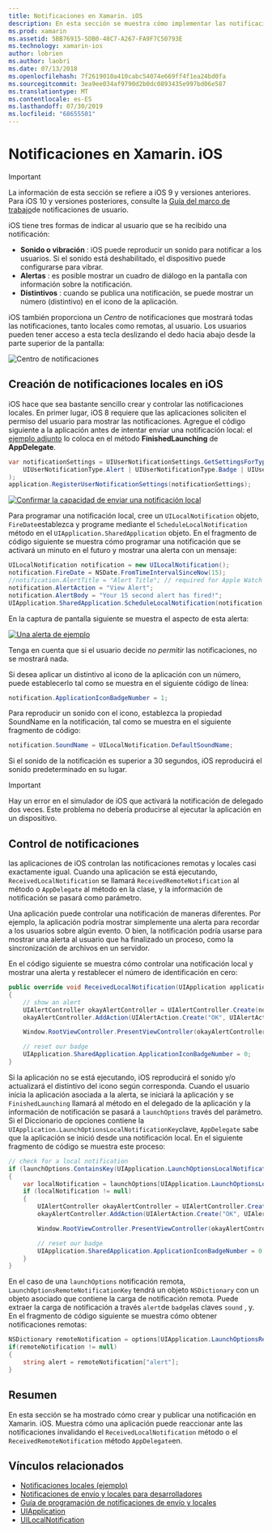 ```yaml
---
title: Notificaciones en Xamarin. iOS
description: En esta sección se muestra cómo implementar las notificaciones locales en Xamarin. iOS. Se explican los distintos elementos de la interfaz de usuario de una notificación de iOS y se describen las API implicadas en la creación y visualización de una notificación.
ms.prod: xamarin
ms.assetid: 5BB76915-5DB0-48C7-A267-FA9F7C50793E
ms.technology: xamarin-ios
author: lobrien
ms.author: laobri
ms.date: 07/13/2018
ms.openlocfilehash: 7f2619010a410cabc54074e669ff4f1ea24bd0fa
ms.sourcegitcommit: 3ea9ee034af9790d2b0dc0893435e997bd06e587
ms.translationtype: MT
ms.contentlocale: es-ES
ms.lasthandoff: 07/30/2019
ms.locfileid: "68655501"
---
```

# <a name="notifications-in-xamarinios"></a>Notificaciones en Xamarin. iOS

> [!IMPORTANT]
> La información de esta sección se refiere a iOS 9 y versiones anteriores. Para iOS 10 y versiones posteriores, consulte la [Guía del marco de trabajo](~/ios/platform/user-notifications/index.md)de notificaciones de usuario.

iOS tiene tres formas de indicar al usuario que se ha recibido una notificación:

- **Sonido o vibración** : iOS puede reproducir un sonido para notificar a los usuarios. Si el sonido está deshabilitado, el dispositivo puede configurarse para vibrar.
- **Alertas** : es posible mostrar un cuadro de diálogo en la pantalla con información sobre la notificación.
- **Distintivos** : cuando se publica una notificación, se puede mostrar un número (distintivo) en el icono de la aplicación.

iOS también proporciona un *Centro* de notificaciones que mostrará todas las notificaciones, tanto locales como remotas, al usuario. Los usuarios pueden tener acceso a esta tecla deslizando el dedo hacia abajo desde la parte superior de la pantalla:

![Centro de notificaciones](local-notifications-in-ios-images/image13.png "Centro de notificaciones")

## <a name="creating-local-notifications-in-ios"></a>Creación de notificaciones locales en iOS

iOS hace que sea bastante sencillo crear y controlar las notificaciones locales.
En primer lugar, iOS 8 requiere que las aplicaciones soliciten el permiso del usuario para mostrar las notificaciones. Agregue el código siguiente a la aplicación antes de intentar enviar una notificación local: el [ejemplo adjunto](https://docs.microsoft.com/samples/xamarin/ios-samples/localnotifications) lo coloca en el método **FinishedLaunching** de **AppDelegate**.

```csharp
var notificationSettings = UIUserNotificationSettings.GetSettingsForTypes(
    UIUserNotificationType.Alert | UIUserNotificationType.Badge | UIUserNotificationType.Sound, null
);
application.RegisterUserNotificationSettings(notificationSettings);
```

[![Confirmar la capacidad de enviar una notificación local](local-notifications-in-ios-images/image0-sml.png "Confirmar la capacidad de enviar una notificación local")](local-notifications-in-ios-images/image0.png#lightbox)

Para programar una notificación local, cree un `UILocalNotification` objeto, `FireDate`establezca y programe mediante el `ScheduleLocalNotification` método en el `UIApplication.SharedApplication` objeto. En el fragmento de código siguiente se muestra cómo programar una notificación que se activará un minuto en el futuro y mostrar una alerta con un mensaje:

```csharp
UILocalNotification notification = new UILocalNotification();
notification.FireDate = NSDate.FromTimeIntervalSinceNow(15);
//notification.AlertTitle = "Alert Title"; // required for Apple Watch notifications
notification.AlertAction = "View Alert";
notification.AlertBody = "Your 15 second alert has fired!";
UIApplication.SharedApplication.ScheduleLocalNotification(notification);
```

En la captura de pantalla siguiente se muestra el aspecto de esta alerta:

[![](local-notifications-in-ios-images/image2-sml.png "Una alerta de ejemplo")](local-notifications-in-ios-images/image2.png#lightbox)

Tenga en cuenta que si el usuario decide *no permitir* las notificaciones, no se mostrará nada.

Si desea aplicar un distintivo al icono de la aplicación con un número, puede establecerlo tal como se muestra en el siguiente código de línea:

```csharp
notification.ApplicationIconBadgeNumber = 1;
```

Para reproducir un sonido con el icono, establezca la propiedad SoundName en la notificación, tal como se muestra en el siguiente fragmento de código:

```csharp
notification.SoundName = UILocalNotification.DefaultSoundName;
```

Si el sonido de la notificación es superior a 30 segundos, iOS reproducirá el sonido predeterminado en su lugar.

> [!IMPORTANT]
> Hay un error en el simulador de iOS que activará la notificación de delegado dos veces. Este problema no debería producirse al ejecutar la aplicación en un dispositivo.

## <a name="handling-notifications"></a>Control de notificaciones

las aplicaciones de iOS controlan las notificaciones remotas y locales casi exactamente igual. Cuando una aplicación se está ejecutando, `ReceivedLocalNotification` se llamará `ReceivedRemoteNotification` al método o `AppDelegate` al método en la clase, y la información de notificación se pasará como parámetro.

Una aplicación puede controlar una notificación de maneras diferentes. Por ejemplo, la aplicación podría mostrar simplemente una alerta para recordar a los usuarios sobre algún evento. O bien, la notificación podría usarse para mostrar una alerta al usuario que ha finalizado un proceso, como la sincronización de archivos en un servidor.

En el código siguiente se muestra cómo controlar una notificación local y mostrar una alerta y restablecer el número de identificación en cero:

```csharp
public override void ReceivedLocalNotification(UIApplication application, UILocalNotification notification)
{
    // show an alert
    UIAlertController okayAlertController = UIAlertController.Create(notification.AlertAction, notification.AlertBody, UIAlertControllerStyle.Alert);
    okayAlertController.AddAction(UIAlertAction.Create("OK", UIAlertActionStyle.Default, null));

    Window.RootViewController.PresentViewController(okayAlertController, true, null);

    // reset our badge
    UIApplication.SharedApplication.ApplicationIconBadgeNumber = 0;
}
```

Si la aplicación no se está ejecutando, iOS reproducirá el sonido y/o actualizará el distintivo del icono según corresponda. Cuando el usuario inicia la aplicación asociada a la alerta, se iniciará la aplicación y se `FinishedLaunching` llamará al método en el delegado de la aplicación y la información de notificación se pasará a `launchOptions` través del parámetro. Si el Diccionario de opciones contiene la `UIApplication.LaunchOptionsLocalNotificationKey`clave, `AppDelegate` sabe que la aplicación se inició desde una notificación local. En el siguiente fragmento de código se muestra este proceso:

```csharp
// check for a local notification
if (launchOptions.ContainsKey(UIApplication.LaunchOptionsLocalNotificationKey))
{
    var localNotification = launchOptions[UIApplication.LaunchOptionsLocalNotificationKey] as UILocalNotification;
    if (localNotification != null)
    {
        UIAlertController okayAlertController = UIAlertController.Create(localNotification.AlertAction, localNotification.AlertBody, UIAlertControllerStyle.Alert);
        okayAlertController.AddAction(UIAlertAction.Create("OK", UIAlertActionStyle.Default, null));

        Window.RootViewController.PresentViewController(okayAlertController, true, null);

        // reset our badge
        UIApplication.SharedApplication.ApplicationIconBadgeNumber = 0;
    }
}
```

En el caso de una `launchOptions` notificación remota, `LaunchOptionsRemoteNotificationKey` tendrá un objeto `NSDictionary` con un objeto asociado que contiene la carga de notificación remota. Puede extraer la carga de notificación a través `alert`de `badge`las claves `sound` , y. En el fragmento de código siguiente se muestra cómo obtener notificaciones remotas:

```csharp
NSDictionary remoteNotification = options[UIApplication.LaunchOptionsRemoteNotificationKey];
if(remoteNotification != null)
{
    string alert = remoteNotification["alert"];
}
```

## <a name="summary"></a>Resumen

En esta sección se ha mostrado cómo crear y publicar una notificación en Xamarin. iOS. Muestra cómo una aplicación puede reaccionar ante las notificaciones invalidando el `ReceivedLocalNotification` método o el `ReceivedRemoteNotification` método `AppDelegate`en.

## <a name="related-links"></a>Vínculos relacionados

- [Notificaciones locales (ejemplo)](https://docs.microsoft.com/samples/xamarin/ios-samples/localnotifications)
- [Notificaciones de envío y locales para desarrolladores](https://developer.apple.com/notifications/)
- [Guía de programación de notificaciones de envío y locales](https://developer.apple.com/library/prerelease/content/documentation/NetworkingInternet/Conceptual/RemoteNotificationsPG/)
- [UIApplication](http://iosapi.xamarin.com/?link=T%3aMonoTouch.UIKit.UIApplication)
- [UILocalNotification](http://iosapi.xamarin.com/?link=T%3aMonoTouch.UIKit.UILocalNotification)
